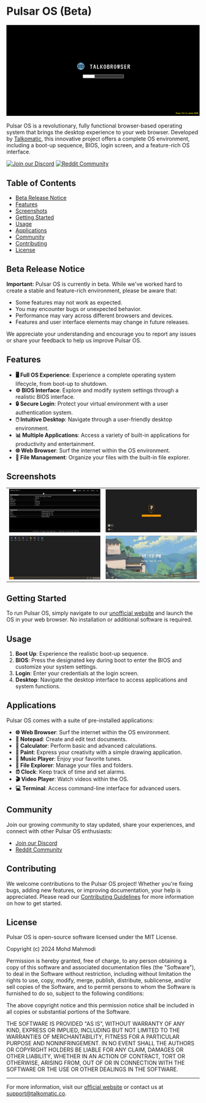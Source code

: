 # Pulsar OS (Beta)

[![Boot Screen](https://github.com/MohdYahyaMahmodi/pulsar-os/raw/main/boot)](https://github.com/MohdYahyaMahmodi/pulsar-os/blob/main/boot)

Pulsar OS is a revolutionary, fully functional browser-based operating system that brings the desktop experience to your web browser. Developed by <a href="https://talkomatic.co">Talkomatic</a>, this innovative project offers a complete OS environment, including a boot-up sequence, BIOS, login screen, and a feature-rich OS interface.

[![Join our Discord](https://img.shields.io/discord/YOUR_DISCORD_SERVER_ID?color=7289DA&logo=discord&logoColor=white)](https://discord.gg/AY7Bk6zgze)
[![Reddit Community](https://img.shields.io/reddit/subreddit-subscribers/talkomatic?style=social)](https://www.reddit.com/r/talkomatic/)

## Table of Contents
- [Beta Release Notice](#beta-release-notice)
- [Features](#features)
- [Screenshots](#screenshots)
- [Getting Started](#getting-started)
- [Usage](#usage)
- [Applications](#applications)
- [Community](#community)
- [Contributing](#contributing)
- [License](#license)

## Beta Release Notice

**Important:** Pulsar OS is currently in beta. While we've worked hard to create a stable and feature-rich environment, please be aware that:

- Some features may not work as expected.
- You may encounter bugs or unexpected behavior.
- Performance may vary across different browsers and devices.
- Features and user interface elements may change in future releases.

We appreciate your understanding and encourage you to report any issues or share your feedback to help us improve Pulsar OS.

## Features

- **🖥️ Full OS Experience**: Experience a complete operating system lifecycle, from boot-up to shutdown.
- **⚙️ BIOS Interface**: Explore and modify system settings through a realistic BIOS interface.
- **🔒 Secure Login**: Protect your virtual environment with a user authentication system.
- **🖱️ Intuitive Desktop**: Navigate through a user-friendly desktop environment.
- **📊 Multiple Applications**: Access a variety of built-in applications for productivity and entertainment.
- **🌐 Web Browser**: Surf the internet within the OS environment.
- **📁 File Management**: Organize your files with the built-in file explorer.

## Screenshots

<table>
  <tr>
    <td><img src="https://github.com/MohdYahyaMahmodi/pulsar-os/raw/main/bios" alt="BIOS Screen" width="400"/></td>
    <td><img src="https://github.com/MohdYahyaMahmodi/pulsar-os/raw/main/account-login" alt="Login Screen" width="400"/></td>
  </tr>
  <tr>
    <td><img src="https://github.com/MohdYahyaMahmodi/pulsar-os/raw/main/os" alt="OS Desktop" width="400"/></td>
    <td><img src="https://github.com/MohdYahyaMahmodi/pulsar-os/raw/main/cover" alt="Cover Image" width="400"/></td>
  </tr>
</table>

## Getting Started

To run Pulsar OS, simply navigate to our [unofficial website](https://pulsar-os.netlify.app/) and launch the OS in your web browser. No installation or additional software is required.

## Usage

1. **Boot Up**: Experience the realistic boot-up sequence.
2. **BIOS**: Press the designated key during boot to enter the BIOS and customize your system settings.
3. **Login**: Enter your credentials at the login screen.
4. **Desktop**: Navigate the desktop interface to access applications and system functions.

## Applications

Pulsar OS comes with a suite of pre-installed applications:

- **🌐 Web Browser**: Surf the internet within the OS environment.
- **📝 Notepad**: Create and edit text documents.
- **🧮 Calculator**: Perform basic and advanced calculations.
- **🎨 Paint**: Express your creativity with a simple drawing application.
- **🎵 Music Player**: Enjoy your favorite tunes.
- **📁 File Explorer**: Manage your files and folders.
- **⏰ Clock**: Keep track of time and set alarms.
- **🎬 Video Player**: Watch videos within the OS.
- **💻 Terminal**: Access command-line interface for advanced users.

## Community

Join our growing community to stay updated, share your experiences, and connect with other Pulsar OS enthusiasts:

- [Join our Discord](https://discord.gg/AY7Bk6zgze)
- [Reddit Community](https://www.reddit.com/r/talkomatic/)

## Contributing

We welcome contributions to the Pulsar OS project! Whether you're fixing bugs, adding new features, or improving documentation, your help is appreciated. Please read our [Contributing Guidelines](CONTRIBUTING.md) for more information on how to get started.

## License

Pulsar OS is open-source software licensed under the MIT License.

Copyright (c) 2024 Mohd Mahmodi

Permission is hereby granted, free of charge, to any person obtaining a copy of this software and associated documentation files (the "Software"), to deal in the Software without restriction, including without limitation the rights to use, copy, modify, merge, publish, distribute, sublicense, and/or sell copies of the Software, and to permit persons to whom the Software is furnished to do so, subject to the following conditions:

The above copyright notice and this permission notice shall be included in all copies or substantial portions of the Software.

THE SOFTWARE IS PROVIDED "AS IS", WITHOUT WARRANTY OF ANY KIND, EXPRESS OR IMPLIED, INCLUDING BUT NOT LIMITED TO THE WARRANTIES OF MERCHANTABILITY, FITNESS FOR A PARTICULAR PURPOSE AND NONINFRINGEMENT. IN NO EVENT SHALL THE AUTHORS OR COPYRIGHT HOLDERS BE LIABLE FOR ANY CLAIM, DAMAGES OR OTHER LIABILITY, WHETHER IN AN ACTION OF CONTRACT, TORT OR OTHERWISE, ARISING FROM, OUT OF OR IN CONNECTION WITH THE SOFTWARE OR THE USE OR OTHER DEALINGS IN THE SOFTWARE.

---

For more information, visit our [official website](https://mohdyahyamahmodi.github.io/pulsar-os/) or contact us at [support@talkomatic.co](mailto:support@talkomatic.co).

